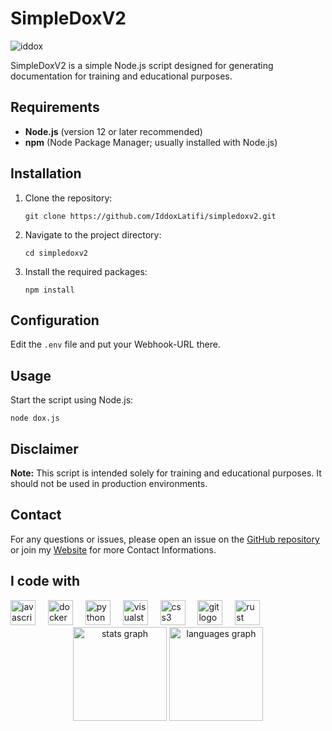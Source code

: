 
<body>
  <h1>SimpleDoxV2</h1>


![iddox](https://github.com/user-attachments/assets/be44fa95-dddf-48bc-a87a-361837cff08a)



  
  <p>
    SimpleDoxV2 is a simple Node.js script designed for generating documentation for training and educational purposes.
  </p>
  
  <h2>Requirements</h2>
  <ul>
    <li><strong>Node.js</strong> (version 12 or later recommended)</li>
    <li><strong>npm</strong> (Node Package Manager; usually installed with Node.js)</li>
  </ul>
  
  <h2>Installation</h2>
  <ol>
    <li>Clone the repository:
      <pre><code>git clone https://github.com/IddoxLatifi/simpledoxv2.git</code></pre>
    </li>
    <li>Navigate to the project directory:
      <pre><code>cd simpledoxv2</code></pre>
    </li>
    <li>Install the required packages:
      <pre><code>npm install</code></pre>
    </li>
  </ol>
  
  <h2>Configuration</h2>
  <p>
    Edit the <code>.env</code> file and put your Webhook-URL there. 
  </p>
 
  
  <h2>Usage</h2>
  <p>
    Start the script using Node.js:
  </p>
  <pre><code>node dox.js</code></pre>
  
  <h2>Disclaimer</h2>
  <p>
    <strong>Note:</strong> This script is intended solely for training and educational purposes. It should not be used in production environments.
  </p>
  

  
  <h2>Contact</h2>
  <p>
    For any questions or issues, please open an issue on the <a href="https://github.com/IddoxLatifi/simpledoxv2" target="_blank">GitHub repository </a> or join my <a href="https://iddox.tech/" target="_blank">Website</a> for more Contact Informations.
  </p>
  <h2 align="left">I code with</h2>

<div align="left">
  <img src="https://cdn.jsdelivr.net/gh/devicons/devicon/icons/javascript/javascript-original.svg" height="40" alt="javascript logo"  />
  <img width="12" />
  <img src="https://cdn.jsdelivr.net/gh/devicons/devicon/icons/docker/docker-original.svg" height="40" alt="docker logo"  />
  <img width="12" />
  <img src="https://cdn.jsdelivr.net/gh/devicons/devicon/icons/python/python-original.svg" height="40" alt="python logo"  />
  <img width="12" />
  <img src="https://cdn.jsdelivr.net/gh/devicons/devicon/icons/visualstudio/visualstudio-plain.svg" height="40" alt="visualstudio logo"  />
  <img width="12" />
  <img src="https://cdn.jsdelivr.net/gh/devicons/devicon/icons/css3/css3-original.svg" height="40" alt="css3 logo"  />
  <img width="12" />
  <img src="https://cdn.jsdelivr.net/gh/devicons/devicon/icons/git/git-original.svg" height="40" alt="git logo"  />
  <img width="12" />
  <img src="https://cdn.jsdelivr.net/gh/devicons/devicon/icons/rust/rust-original.svg" height="40" alt="rust logo"  />
</div>

<div align="center">
  <img src="https://github-readme-stats.vercel.app/api?username=IddoxLatifi&hide_title=false&hide_rank=false&show_icons=true&include_all_commits=true&count_private=true&disable_animations=false&theme=dracula&locale=en&hide_border=false&order=1" height="150" alt="stats graph"  />
  <img src="https://github-readme-stats.vercel.app/api/top-langs?username=IddoxLatifi&locale=en&hide_title=false&layout=compact&card_width=320&langs_count=5&theme=dracula&hide_border=false&order=2" height="150" alt="languages graph"  />
</div>

</body>
</html>
